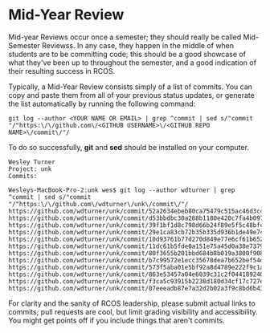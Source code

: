 # Mid-Year Review

Mid-year Reviews occur once a semester; they should really be called Mid-Semester Reviewss.  In any case, they happen in the middle of when students are to be committing code; this should be a good showcase of what they've been up to throughout the semester, and a good indication of their resulting success in RCOS.

Typically, a Mid-Year Review consists simply of a list of commits.  You can copy and paste them from all of your previous status updates, or generate the list automatically by running the following command:

``git log --author <YOUR NAME OR EMAIL> | grep ^commit | sed s/"commit "/"https:\/\/github.com\/<GITHUB USERNAME>\/<GITHUB REPO NAME>\/commit\/"/``

To do so successfully, **git** and **sed** should be installed on your computer.

	Wesley Turner
	Project: unk
	Commits:

	Wesleys-MacBook-Pro-2:unk wes$ git log --author wdturner | grep ^commit | sed s/"commit "/"https:\/\/github.com\/wdturner\/unk\/commit\/"/
	https://github.com/wdturner/unk/commit/52a2634ebeb80ca75479c515ac46d3c4b4dac67d
	https://github.com/wdturner/unk/commit/d53bbdbc30a288b1180e420c7fa4b0977d119df7
	https://github.com/wdturner/unk/commit/39f1bf1d8c798d66b24f89e5f5c48bfcb9285854
	https://github.com/wdturner/unk/commit/29e1ca83cb72b35b335d936b1de49e749f56b967
	https://github.com/wdturner/unk/commit/10d93761b77d270d849e77e6cf61b652536d1bed
	https://github.com/wdturner/unk/commit/11dc61b5fde0a151e75a45d0a30e7379afcb1530
	https://github.com/wdturner/unk/commit/80f3655b201bbd684b8b019a3800f9080c0d858b
	https://github.com/wdturner/unk/commit/b7c99572e1ecc35678dea7b652bef54d38efee9a
	https://github.com/wdturner/unk/commit/573f5aba01e5bf92a8d4789e222f9c1a37dd9c39
	https://github.com/wdturner/unk/commit/863e53457a04e6039c31c2f04418924010e2cf60
	https://github.com/wdturner/unk/commit/f3ca5c93915b2238d180d34cf17c727e461399e0
	https://github.com/wdturner/unk/commit/07eeeadb87e7a32d2b02a3f9c8bd6b434ce77c70

For clarity and the sanity of RCOS leadership, please submit actual links to commits; pull requests are cool, but limit grading visibility and accessibility.  You might get points off if you include things that aren't commits.
